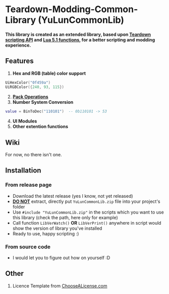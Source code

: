 # Teardown-Modding-Common-Library (YuLunCommonLib)

#### This library is created as an extended library, based upon [Teardown scripting API](https://teardowngame.com/modding/api.html) and [Lua 5.1 functions](http://www.lua.org/manual/5.1/), for a better scripting and modding experience.

## Features
1. **Hex and RGB (table) color support**
```lua
UiHexColor("0f459a")
UiRGBColor({240, 93, 115})
```
2. [**Pack Operations**]()
3. **Number System Conversion**
```lua
value = BinToDec("110101")  -- 0b110101 -> 53
```
4. **UI Modules**
5. **Other extention functions**

## Wiki
For now, no there isn't one.

## Installation
### From release page
  * Download the latest release (yes I know, not yet released)
  * [**DO NOT**]() extract, directly put `YuLunCommonLib.zip` file into your project's folder
  * Use `#include "YuLunCommonLib.zip"` in the scripts which you want to use this library (check the path, here only for example)
  * Call function `LibVerWatch()` **OR** `LibVerPrint()` anywhere in script would show the version of library you've installed
  * Ready to use, happy scripting :)
### From source code
  * I would let you to figure out how on yourself :D 

## Other
1. Licence Template from [ChooseALicense.com](https://github.com/github/choosealicense.com)
